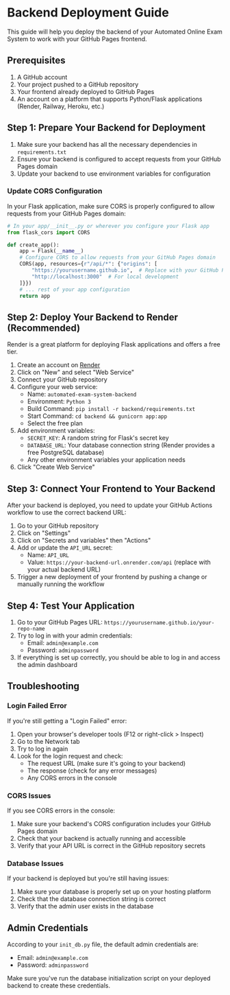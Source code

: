 # Backend Deployment Guide

This guide will help you deploy the backend of your Automated Online Exam System to work with your GitHub Pages frontend.

## Prerequisites

1. A GitHub account
2. Your project pushed to a GitHub repository
3. Your frontend already deployed to GitHub Pages
4. An account on a platform that supports Python/Flask applications (Render, Railway, Heroku, etc.)

## Step 1: Prepare Your Backend for Deployment

1. Make sure your backend has all the necessary dependencies in `requirements.txt`
2. Ensure your backend is configured to accept requests from your GitHub Pages domain
3. Update your backend to use environment variables for configuration

### Update CORS Configuration

In your Flask application, make sure CORS is properly configured to allow requests from your GitHub Pages domain:

```python
# In your app/__init__.py or wherever you configure your Flask app
from flask_cors import CORS

def create_app():
    app = Flask(__name__)
    # Configure CORS to allow requests from your GitHub Pages domain
    CORS(app, resources={r"/api/*": {"origins": [
        "https://yourusername.github.io",  # Replace with your GitHub Pages domain
        "http://localhost:3000"  # For local development
    ]}})
    # ... rest of your app configuration
    return app
```

## Step 2: Deploy Your Backend to Render (Recommended)

Render is a great platform for deploying Flask applications and offers a free tier.

1. Create an account on [Render](https://render.com/)
2. Click on "New" and select "Web Service"
3. Connect your GitHub repository
4. Configure your web service:
   - Name: `automated-exam-system-backend`
   - Environment: `Python 3`
   - Build Command: `pip install -r backend/requirements.txt`
   - Start Command: `cd backend && gunicorn app:app`
   - Select the free plan
5. Add environment variables:
   - `SECRET_KEY`: A random string for Flask's secret key
   - `DATABASE_URL`: Your database connection string (Render provides a free PostgreSQL database)
   - Any other environment variables your application needs
6. Click "Create Web Service"

## Step 3: Connect Your Frontend to Your Backend

After your backend is deployed, you need to update your GitHub Actions workflow to use the correct backend URL:

1. Go to your GitHub repository
2. Click on "Settings"
3. Click on "Secrets and variables" then "Actions"
4. Add or update the `API_URL` secret:
   - Name: `API_URL`
   - Value: `https://your-backend-url.onrender.com/api` (replace with your actual backend URL)
5. Trigger a new deployment of your frontend by pushing a change or manually running the workflow

## Step 4: Test Your Application

1. Go to your GitHub Pages URL: `https://yourusername.github.io/your-repo-name`
2. Try to log in with your admin credentials:
   - Email: `admin@example.com`
   - Password: `adminpassword`
3. If everything is set up correctly, you should be able to log in and access the admin dashboard

## Troubleshooting

### Login Failed Error

If you're still getting a "Login Failed" error:

1. Open your browser's developer tools (F12 or right-click > Inspect)
2. Go to the Network tab
3. Try to log in again
4. Look for the login request and check:
   - The request URL (make sure it's going to your backend)
   - The response (check for any error messages)
   - Any CORS errors in the console

### CORS Issues

If you see CORS errors in the console:

1. Make sure your backend's CORS configuration includes your GitHub Pages domain
2. Check that your backend is actually running and accessible
3. Verify that your API URL is correct in the GitHub repository secrets

### Database Issues

If your backend is deployed but you're still having issues:

1. Make sure your database is properly set up on your hosting platform
2. Check that the database connection string is correct
3. Verify that the admin user exists in the database

## Admin Credentials

According to your `init_db.py` file, the default admin credentials are:

- Email: `admin@example.com`
- Password: `adminpassword`

Make sure you've run the database initialization script on your deployed backend to create these credentials. 